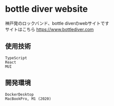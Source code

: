 # bottle diver website
神戸発のロックバンド、bottle diverのwebサイトです  
サイトはこちら https://www.bottlediver.com
## 使用技術
`TypeScript`  
`React`  
`MUI`  
## 開発環境
`DockerDesktop`  
`MacBookPro, M1 (2020)`

